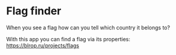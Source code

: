 # Flag finder

When  you see a flag how can you tell which country it belongs to? 

With this app you can find a flag via its properties: https://blrop.ru/projects/flags
